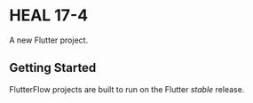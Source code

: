 # HEAL 17-4

A new Flutter project.

## Getting Started

FlutterFlow projects are built to run on the Flutter _stable_ release.

